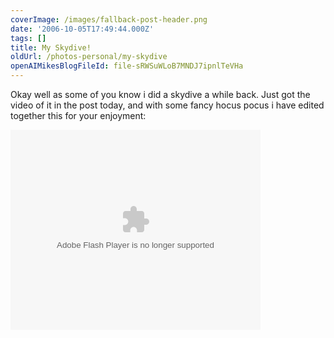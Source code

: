 ```yaml
---
coverImage: /images/fallback-post-header.png
date: '2006-10-05T17:49:44.000Z'
tags: []
title: My Skydive!
oldUrl: /photos-personal/my-skydive
openAIMikesBlogFileId: file-sRWSuWLoB7MNDJ7ipnlTeVHa
---
```


Okay well as some of you know i did a skydive a while back. Just got the video of it in the post today, and with some fancy hocus pocus i have edited together this for your enjoyment:

<!-- more -->

<embed width="400" height="320" menu="true" loop="true" play="true" src="/wp-content/uploads/Flash/skydive/flvplayer.swf" pluginspage="https://www.macromedia.com/go/getflashplayer" type="application/x-shockwave-flash"></embed>
